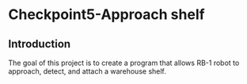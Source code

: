 # Checkpoint5-Approach shelf

## Introduction
<p>The goal of this project is to create a program that allows RB-1 robot to approach, detect, and attach a warehouse shelf.</p>


